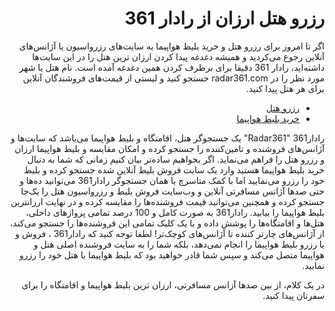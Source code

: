 <div dir="rtl">
 <h1>رزرو هتل ارزان از رادار 361</h1>
اگر تا امروز برای  رزرو هتل و خرید بلیط هواپیما به سایت‌های رزرواسیون یا آژانس‌های آنلاین رجوع می‌کردید و همیشه دغدغه پیدا کردن ارزان ترین هتل را در این سایت‌ها داشته‌اید، رادار 361 دقیقا برای برطرف کردن همین دغدغه آمده است. نام هتل یا شهر مورد نظر را در radar361.com جستجو کنید و  لیستی از قیمت‌های فروشندگان آنلاین برای هر هتل پیدا کنید.
 <ul>
 <li><a href="https://radar361.com" rel="follow">رزرو هتل</a></li>
 <li><a href="https://radar361.com/flights" rel="follow">خرید بلیط هواپیما</a></li>
 </ul>
 رادار361 "Radar361" یک جستجوگر هتل، اقامتگاه و بلیط هواپیما می‌باشد که سایت‌ها و آژانس‌های فروشنده و تامین‌کننده را جستجو کرده و امکان مقایسه و بلیط هواپیما ارزان و رزرو هتل را فراهم می‌نماید. اگر بخواهیم ساده‌تر بیان کنیم زمانی که شما به دنبال خرید بلیط هواپیما هستید وارد یک سایت فروش بلیط آنلاین شده جستجو کرده و بلیط خود را رزرو می‌نمایید اما با کمک متاسرچ یا همان جستجوگر رادار361 می‌توانید ده‌ها و حتی صدها آژانس مسافرتی آنلاین و وب‌سایت فروش بلیط و رزرواسیون هتل را یک‌جا جستجو کرده و همچنین می‌توانید قیمت فروشنده‌ها را مقایسه کرده و در نهایت ارزانترین بلیط هواپیما را بیابید. رادار361 به صورت کامل و 100 درصد تمامی پروازهای داخلی، هتل‌ها و اقامتگاه‌ها را پوشش داده و با یک کلیک تمامی این فروشنده‌ها را جستجو می‌کند، از آژانس‌های چارتر کننده تا آژانس‌های کوچک‌تر! لطفا توجه کنید که رادار361 ، فروش و یا رزرو بلیط هواپیما را انجام نمی‌دهد، بلکه شما را به سایت فروشنده اصلی هتل و هواپیما متصل می‌کند و سپس شما قادر خواهید بود که بلیط هواپیما یا هتل خود را رزرو نمایید.

در یک کلام، از بین صدها آزانس مسافرتی، ارزان ترین بلیط هواپیما و اقامتگاه را برای سفرتان پیدا کنید.
</div>
